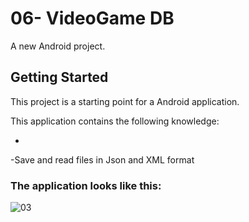 # 06- VideoGame DB

A new Android project.

## Getting Started

This project is a starting point for a Android application.

This application contains the following knowledge:

-

-Save and read files in Json and XML format

### The application looks like this:

![03](https://github.com/user-attachments/assets/1072dc8c-2cc8-4549-8346-1af669c12a84)
